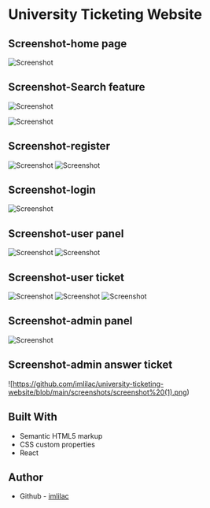 # University Ticketing Website


## Screenshot-home page

![Screenshot](https://github.com/imlilac/university-ticketing-website/blob/main/screenshots/screen%20(1).png)

## Screenshot-Search feature

![Screenshot](https://github.com/imlilac/university-ticketing-website/blob/main/screenshots/search%20(1).png)

![Screenshot](https://github.com/imlilac/university-ticketing-website/blob/main/screenshots/search%20(2).png)


## Screenshot-register

![Screenshot](https://github.com/imlilac/university-ticketing-website/blob/main/screenshots/screen%20(2).png)
![Screenshot](https://github.com/imlilac/university-ticketing-website/blob/main/screenshots/screen%20(3).png)

## Screenshot-login

![Screenshot](https://github.com/imlilac/university-ticketing-website/blob/main/screenshots/screen%20(13).png)


## Screenshot-user panel

![Screenshot](https://github.com/imlilac/university-ticketing-website/blob/main/screenshots/screen%20(4).png)
![Screenshot](https://github.com/imlilac/university-ticketing-website/blob/main/screenshots/screen%20(5).png)

## Screenshot-user ticket

![Screenshot](https://github.com/imlilac/university-ticketing-website/blob/main/screenshots/screen%20(8).png)
![Screenshot](https://github.com/imlilac/university-ticketing-website/blob/main/screenshots/screen%20(7).png)
![Screenshot](https://github.com/imlilac/university-ticketing-website/blob/main/screenshots/screen%20(9).png)

## Screenshot-admin panel

![Screenshot](https://github.com/imlilac/university-ticketing-website/blob/main/screenshots/panel-admin.png)

## Screenshot-admin answer ticket

![https://github.com/imlilac/university-ticketing-website/blob/main/screenshots/screenshot%20(1).png)

## Built With

- Semantic HTML5 markup
- CSS custom properties
- React

## Author

-  Github - [imlilac](https://github.com/imlilac)
